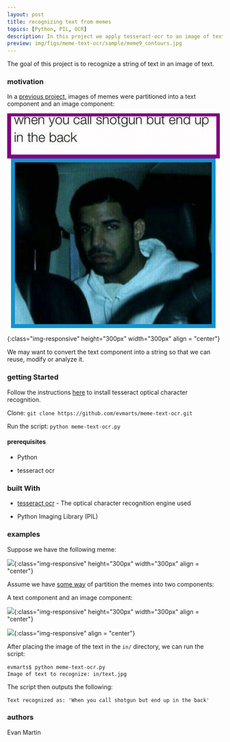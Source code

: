 ```yaml
---
layout: post
title: recognizing text from memes
topics: [Python, PIL, OCR]
description: In this project we apply tesseract-ocr to an image of text. The goal of this project is to create a component that can pipeline a resulting string to another application.
preview: img/figs/meme-text-ocr/sample/meme9_contours.jpg
---
```


The goal of this project is to recognize a string of text in an image of text. 

### motivation

In a [previous project](https://github.com/evmarts/meme-cropper), images of memes were partitioned into a text component and an image component: 

![](img/figs/meme-text-ocr/sample/meme9_contours.jpg){:class="img-responsive" height="300px" width="300px" align = "center"}

We may want to convert the text component into a string so that we can reuse, modify or analyze it. 

### getting Started

Follow the instructions [here](https://github.com/tesseract-ocr/tesseract/wiki) to install tesseract optical character recognition.

Clone:
```git clone https://github.com/evmarts/meme-text-ocr.git```

Run the script:
```python meme-text-ocr.py```

#### prerequisites

- Python

- tesseract ocr

### built With

* [tesseract ocr](https://github.com/tesseract-ocr/tesseract) - The optical character recognition engine used

* Python Imaging Library (PIL)

### examples

Suppose we have the following meme:

![](img/figs/meme-text-ocr/sample/sample6.jpg){:class="img-responsive" height="300px" width="300px" align = "center"}

Assume we have [some way](https://github.com/evmarts/meme-cropper) of partition the memes into two components:

A text component and an image component:

![](img/figs/meme-text-ocr/pics/sample6pic.jpg){:class="img-responsive" height="300px" width="300px" align = "center"}

![](img/figs/meme-text-ocr/fig2.jpg){:class="img-responsive" align = "center"}

After placing the image of the text in the ```in/``` directory, we can run the script:

~~~
evmarts$ python meme-text-ocr.py
Image of text to recognize: in/text.jpg
~~~

The script then outputs the following: 

~~~
Text recognized as: 'When you call shotgun but end up in the back'
~~~

### authors

Evan Martin
